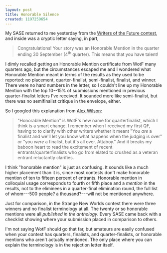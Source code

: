 ```yaml
---
layout: post
title: Honorable Silence
created: 1197259654
---
```

My SASE returned to me yesterday from the [Writers of the Future contest](http://www.writersofthefuture.com/), and inside was a cryptic letter saying, in part,

> Congratulations!  Your story was an Honorable Mention in the quarter ending 30 September (4<sup>th</sup> quarter).  This means that you have talent!

I dimly recalled getting an Honorable Mention certificate from WotF many quarters ago, but the circumstances escaped me and I wondered what Honorable Mention meant in terms of the results as they used to be reported:  no placement, quarter-finalist, semi-finalist, finalist, and winner.<!--break-->  There were no hard numbers in the letter, so I couldn't line up my Honorable Mention with the top 10--15% of submissions mentioned in previous quarter-finalist letters I've received.  It sounded more like semi-finalist, but there was no semifinalist critique in the envelope, either.

So I googled this explanation from [Alex Wilson](http://www.alexwilson.com/projects/journal/2007_submissionlog_25.php):

> "Honorable Mention" is WotF's new name for quarterfinalist, which I think is a smart change. I remember when I received my first QF, having to to clarify with other writers whether it meant "You *are* a finalist and we'll let you know what happens when the judging is over" or "you *were* a finalist, but it's all over. Attaboy." And it breaks my baboon heart to read the excitement of recent entrants/quarterfinalists who go from elated to crushed as a veteran entrant reluctantly clarifies.

I think "honorable mention" is just as confusing.  It sounds like a much higher placement than it is, since most contests don't make honorable mention of ten to fifteen percent of entrants.  Honorable mention in colloquial usage corresponds to fourth or fifth place and a *mention* in the results, not to the eliminees in a quarter-final elimination round, the full list of whom---500 people?  a thousand?---will not be mentioned anywhere.

Just for comparison, in the Strange New Worlds contest there were three winners and no finalist terminology at all.  The twenty or so honorable mentions were all *published in the anthology*.  Every SASE came back with a checklist showing where your submission placed in comparison to others.

I'm not saying WotF should go that far, but amateurs are easily confused when your contest has quarters, finalists, and quarter-finalists, or honorable mentions who aren't actually mentioned.  The only place where you can explain the terminology is in the rejection letter itself.
